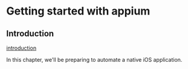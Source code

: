 # Getting started with appium

## Introduction

[introduction](/common/introduction.md)

In this chapter, we'll be preparing to automate a native iOS application.